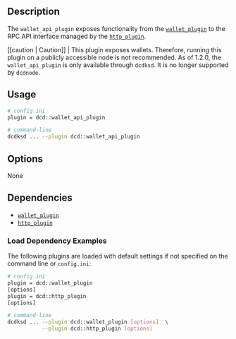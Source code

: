 ## Description

The `wallet_api_plugin` exposes functionality from the [`wallet_plugin`](../wallet_plugin/index.md) to the RPC API interface managed by the [`http_plugin`](../../../01_dcdnode/03_plugins/http_plugin/index.md).

[[caution | Caution]]
| This plugin exposes wallets. Therefore, running this plugin on a publicly accessible node is not recommended. As of 1.2.0, the `wallet_api_plugin` is only available through `dcdksd`. It is no longer supported by `dcdnode`.

## Usage

```sh
# config.ini
plugin = dcd::wallet_api_plugin

# command-line
dcdksd ... --plugin dcd::wallet_api_plugin
```

## Options

None

## Dependencies

* [`wallet_plugin`](../wallet_plugin/index.md)
* [`http_plugin`](../../../01_dcdnode/03_plugins/http_plugin/index.md)

### Load Dependency Examples

The following plugins are loaded with default settings if not specified on the command line or `config.ini`:

```sh
# config.ini
plugin = dcd::wallet_plugin
[options]
plugin = dcd::http_plugin
[options]

# command-line
dcdksd ... --plugin dcd::wallet_plugin [options]  \
           --plugin dcd::http_plugin [options]
```
